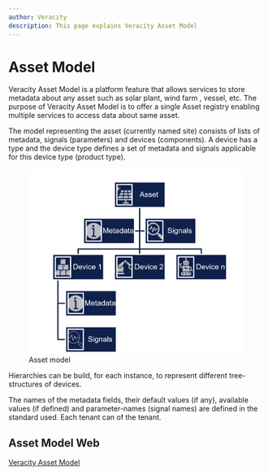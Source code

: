 ```yaml
---
author: Veracity
description: This page explains Veracity Asset Model
---
```


# Asset Model

Veracity Asset Model is a platform feature that allows services to store metadata about any asset such as solar plant, wind farm , vessel, etc. 
The purpose of Veracity Asset Model is to offer a single Asset registry enabling multiple services to access data about same asset. 

The model representing the asset (currently named site) consists of lists of metadata, signals (parameters) and devices (components). A device has a type and the device type defines a set of metadata  and signals applicable for this device type (product type).

<figure>
	<img src="assets/assetmodel.png"/>
	<figcaption>Asset model</figcaption>
</figure>


Hierarchies can be build, for each instance, to represent different tree-structures of devices.

The names of the metadata fields, their default values (if any), available values (if defined) and parameter-names (signal names) are defined in the standard used. Each tenant can of the tenant.

## Asset Model Web

[Veracity Asset Model](https://assetmodel.veracity.com/)